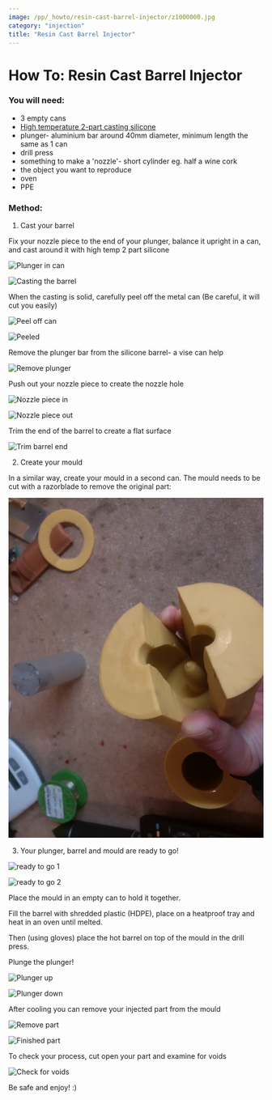 ```yaml
---
image: /pp/_howto/resin-cast-barrel-injector/z1000000.jpg
category: "injection"
title: "Resin Cast Barrel Injector"
---
```



# How To: Resin Cast Barrel Injector

### You will need:

- 3 empty cans
- [High temperature 2-part casting silicone](./s-l1600.jpg)
- plunger- aluminium bar around 40mm diameter, minimum length the same as 1 can
- drill press
- something to make a 'nozzle'- short cylinder eg. half a wine cork
- the object you want to reproduce
- oven
- PPE


### Method:

1. Cast your barrel

Fix your nozzle piece to the end of your plunger, balance it upright in a can, and cast around it with high temp 2 part silicone

![Plunger in can](./IMG-20200420-WA0021.jpg)

![Casting the barrel](./IMG-20200420-WA0022.jpg)

When the casting is solid, carefully peel off the metal can (Be careful, it will cut you easily)

![Peel off can](./IMG-20200420-WA0020.jpg)

![Peeled](./IMG-20200420-WA0019.jpg)

Remove the plunger bar from the silicone barrel- a vise can help

![Remove plunger](./IMG-20200420-WA0017.jpg)

Push out your nozzle piece to create the nozzle hole

![Nozzle piece in](./IMG-20200420-WA0018.jpg)

![Nozzle piece out](./IMG-20200420-WA0015.jpg)

Trim the end of the barrel to create a flat surface

![Trim barrel end](./IMG-20200420-WA0014.jpg)

2. Create your mould

In a similar way, create your mould in a second can. The mould needs to be cut with a razorblade to remove the original part:

![mould cut](./z1000000.jpg)

3. Your plunger, barrel and mould are ready to go!

![ready to go 1](./IMG-20200420-WA0013.jpg)

![ready to go 2](./IMG-20200420-WA0012.jpg)

Place the mould in an empty can to hold it together.

Fill the barrel with shredded plastic (HDPE), place on a heatproof tray and heat in an oven until melted.

Then (using gloves) place the hot barrel on top of the mould in the drill press.

Plunge the plunger!

![Plunger up](./IMG-20200420-WA0009.jpg)

![Plunger down](./IMG-20200420-WA0007.jpg)

After cooling you can remove your injected part from the mould

![Remove part](./IMG-20200420-WA0005.jpg)

![Finished part](./IMG-20200420-WA0000.jpg)

To check your process, cut open your part and examine for voids

![Check for voids](./IMG-20200420-WA0001.jpg)

Be safe and enjoy! :)

